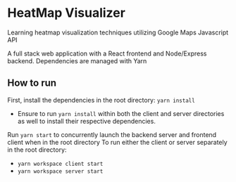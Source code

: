 # HeatMap Visualizer
Learning heatmap visualization techniques utilizing Google Maps Javascript API

A full stack web application with a React frontend and Node/Express backend. Dependencies are managed with Yarn

## How to run
First, install the dependencies in the root directory: `yarn install`
- Ensure to run `yarn install` within both the client and server directories as well to install their respective dependencies.

Run `yarn start` to concurrently launch the backend server and frontend client when in the root directory
To run either the client or server separately in the root directory:
- `yarn workspace client start`
- `yarn workspace server start`
